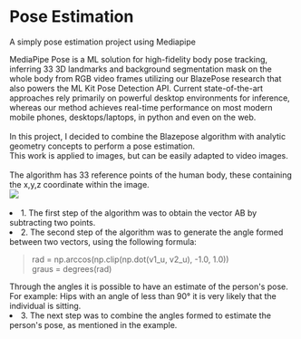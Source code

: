 # Pose Estimation
A simply pose estimation project using Mediapipe

<div>
  MediaPipe Pose is a ML solution for high-fidelity body pose tracking, inferring 33 3D landmarks and background segmentation mask on the whole body from RGB video frames utilizing our BlazePose research that also powers the ML Kit Pose Detection API. Current state-of-the-art approaches rely primarily on powerful desktop environments for inference, whereas our method achieves real-time performance on most modern mobile phones, desktops/laptops, in python and even on the web.
</div><br/>
<div>
  In this project, I decided to combine the Blazepose algorithm with analytic geometry concepts to perform a pose estimation.<br/>
  This work is applied to images, but can be easily adapted to video images.
</div><br/>

<div>
  The algorithm has 33 reference points of the human body, these containing the x,y,z coordinate within the image.<br/>
  <img src="https://google.github.io/mediapipe/images/mobile/pose_tracking_full_body_landmarks.png"/>
</div><br/>


<div>
  <li>1. The first step of the algorithm was to obtain the vector AB by subtracting two points. </li>
  <li>2. The second step of the algorithm was to generate the angle formed between two vectors, using the following formula:
    <blockquote>rad = np.arccos(np.clip(np.dot(v1_u, v2_u), -1.0, 1.0))</br>
    graus = degrees(rad)
    </blockquote>
    Through the angles it is possible to have an estimate of the person's pose. For example: Hips with an angle of less than 90° it is very likely that the individual is sitting.
    </li>
   <li>3. The next step was to combine the angles formed to estimate the person's pose, as mentioned in the example.</li>
    
</div>

<div>
</div>

<div>
</div>
